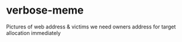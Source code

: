 

# verbose-meme
Pictures of web address &amp; victims we need owners address for target allocation immediately
